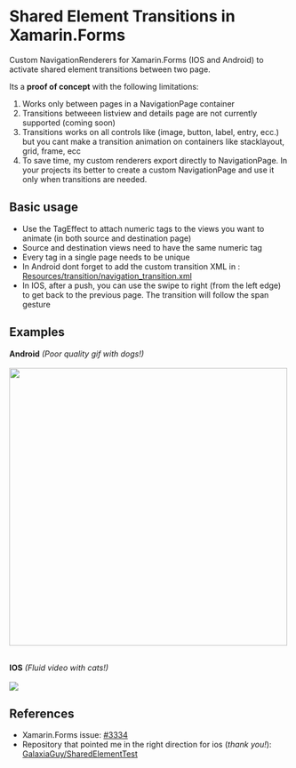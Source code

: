 # Shared Element Transitions in Xamarin.Forms
Custom NavigationRenderers for Xamarin.Forms (IOS and Android) to activate shared element transitions between two page.

Its a <b>proof of concept</b> with the following limitations:

1) Works only between pages in a NavigationPage container
2) Transitions betweeen listview and details page are not currently supported (coming soon)
3) Transitions works on all controls like (image, button, label, entry, ecc.) but you cant make a transition animation on containers like stacklayout, grid, frame, ecc
4) To save time, my custom renderers export directly to NavigationPage.
In your projects its better to create a custom NavigationPage and use it only when transitions are needed.
 
## Basic usage

- Use the TagEffect to attach numeric tags to the views you want to animate (in both source and destination page)
- Source and destination views need to have the same numeric tag
- Every tag in a single page needs to be unique
- In Android dont forget to add the custom transition XML in : <a href="https://github.com/Evolutionlab/EvoTransitions/blob/master/EvoTransitions/EvoTransitions.Android/Resources/transition/navigation_transition.xml">Resources/transition/navigation_transition.xml</a>
- In IOS, after a push, you can use the swipe to right (from the left edge) to get back to the previous page. The transition will follow the span gesture

## Examples

**Android** *(Poor quality gif with dogs!)*<br><br>
<img src="http://www.evolutionlab.it/github/transition_droid.gif" height="500">
<br><br>

**IOS** *(Fluid video with cats!)*<br><br>
<a href="https://www.youtube.com/watch?v=A826mg30D74" target="_blank"><img src="https://img.youtube.com/vi/A826mg30D74/0.jpg"></a>

## References

- Xamarin.Forms issue: <a href="https://github.com/xamarin/Xamarin.Forms/issues/3334">#3334</a>
- Repository that pointed me in the right direction for ios (*thank you!*): <a href="https://github.com/GalaxiaGuy/SharedElementTest">GalaxiaGuy/SharedElementTest</a>


